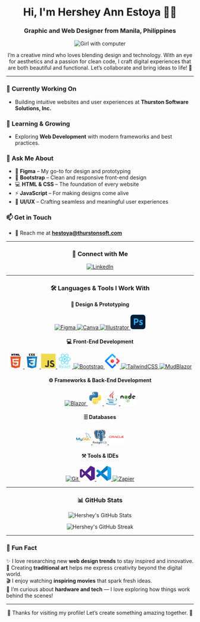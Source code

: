 <h1 align="center">Hi, I'm Hershey Ann Estoya 👩‍💻</h1>
<h3 align="center">Graphic and Web Designer from Manila, Philippines </h3>

<div align="center">
  <img src="https://openseauserdata.com/files/5b59b930e55668208b77cb9708a0fa3c.gif" alt="Girl with computer" style="width: 700px; height: auto;" />
</div>

<p align="center">
  I’m a creative mind who loves blending design and technology.  
  With an eye for aesthetics and a passion for clean code,  
  I craft digital experiences that are both beautiful and functional.  
  Let’s collaborate and bring ideas to life! 🌸
</p>

---

### 🚀 **Currently Working On**
- Building intuitive websites and user experiences at **Thurston Software Solutions, Inc.**

### 🌱 **Learning & Growing**
- Exploring **Web Development** with modern frameworks and best practices.

### 💬 **Ask Me About**
- 🎨 **Figma** – My go-to for design and prototyping  
- 💎 **Bootstrap** – Clean and responsive front-end design  
- 💻 **HTML & CSS** – The foundation of every website  
- ⚡ **JavaScript** – For making designs come alive  
- 🧠 **UI/UX** – Crafting seamless and meaningful user experiences  

### 📫 **Get in Touch**
- 📧 Reach me at **hestoya@thurstonsoft.com**  

---

<h3 align="center">🔗 Connect with Me</h3>

<p align="center">
  <a href="https://linkedin.com/in/hershey-estoya" target="_blank">
    <img src="https://raw.githubusercontent.com/rahuldkjain/github-profile-readme-generator/master/src/images/icons/Social/linked-in-alt.svg" alt="LinkedIn" height="30" width="40" />
  </a>
</p>

---

<h3 align="center">🛠️ Languages & Tools I Work With</h3>

<!-- 🎨 DESIGN & PROTOTYPING -->
<h4 align="center">🎨 Design & Prototyping</h4>
<p align="center">
  <a href="https://www.figma.com/" target="_blank" rel="noreferrer">
    <img src="https://www.vectorlogo.zone/logos/figma/figma-icon.svg" alt="Figma" width="40" height="40"/>
  </a>
  <a href="https://www.canva.com/" target="_blank" rel="noreferrer">
    <img src="https://www.vectorlogo.zone/logos/canva/canva-icon.svg" alt="Canva" width="40" height="40"/>
</a>
  <a href="https://www.adobe.com/in/products/illustrator.html" target="_blank" rel="noreferrer">
    <img src="https://www.vectorlogo.zone/logos/adobe_illustrator/adobe_illustrator-icon.svg" alt="Illustrator" width="40" height="40"/>
  </a>
  <a href="https://www.photoshop.com/en" target="_blank" rel="noreferrer">
    <img src="https://raw.githubusercontent.com/devicons/devicon/master/icons/photoshop/photoshop-original.svg" alt="Photoshop" width="40" height="40"/>
</a>
</p>

<!-- 💻 FRONT-END DEVELOPMENT -->
<h4 align="center">💻 Front-End Development</h4>
<p align="center">
  <a href="https://www.w3.org/html/" target="_blank" rel="noreferrer">
    <img src="https://raw.githubusercontent.com/devicons/devicon/master/icons/html5/html5-original-wordmark.svg" alt="HTML5" width="40" height="40"/>
  </a>
  <a href="https://www.w3schools.com/css/" target="_blank" rel="noreferrer">
    <img src="https://raw.githubusercontent.com/devicons/devicon/master/icons/css3/css3-original-wordmark.svg" alt="CSS3" width="40" height="40"/>
  </a>
  <a href="https://developer.mozilla.org/en-US/docs/Web/JavaScript" target="_blank" rel="noreferrer">
    <img src="https://raw.githubusercontent.com/devicons/devicon/master/icons/javascript/javascript-original.svg" alt="JavaScript" width="40" height="40"/>
  </a>
  <a href="https://reactjs.org/" target="_blank" rel="noreferrer">
    <img src="https://raw.githubusercontent.com/devicons/devicon/master/icons/react/react-original-wordmark.svg" alt="React" width="40" height="40"/>
  </a>
  <a href="https://getbootstrap.com" target="_blank" rel="noreferrer">
    <img src="https://upload.wikimedia.org/wikipedia/commons/b/b2/Bootstrap_logo.svg" alt="Bootstrap" width="40" height="40"/>
</a>
<a href="https://ant.design/" target="_blank" rel="noreferrer">
    <img src="https://raw.githubusercontent.com/devicons/devicon/master/icons/antdesign/antdesign-original.svg" alt="Ant Design" width="40" height="40"/>
</a>
  <a href="https://tailwindcss.com/" target="_blank" rel="noreferrer">
    <img src="https://www.vectorlogo.zone/logos/tailwindcss/tailwindcss-icon.svg" alt="TailwindCSS" width="40" height="40"/>
  </a>
  <a href="https://mudblazor.com/" target="_blank" rel="noreferrer">
    <img src="https://mudblazor.com/_content/MudBlazor.Docs/images/logo.png" alt="MudBlazor" width="40" height="40"/>
  </a>
</p>

<!-- ⚙️ FRAMEWORKS & BACK-END DEVELOPMENT -->
<h4 align="center">⚙️ Frameworks & Back-End Development</h4>
<p align="center">
  <a href="https://dotnet.microsoft.com/en-us/apps/aspnet/web-apps/blazor" target="_blank" rel="noreferrer">
    <img src="https://upload.wikimedia.org/wikipedia/commons/d/d0/Blazor.png" alt="Blazor" width="40" height="40"/>
  </a>
  <a href="https://www.python.org/" target="_blank" rel="noreferrer">
    <img src="https://raw.githubusercontent.com/devicons/devicon/master/icons/python/python-original.svg" alt="Python" width="40" height="40"/>
  </a>
  <a href="https://www.java.com" target="_blank" rel="noreferrer">
    <img src="https://raw.githubusercontent.com/devicons/devicon/master/icons/java/java-original.svg" alt="Java" width="40" height="40"/>
  </a>
  <a href="https://nodejs.org" target="_blank" rel="noreferrer">
    <img src="https://raw.githubusercontent.com/devicons/devicon/master/icons/nodejs/nodejs-original-wordmark.svg" alt="Node.js" width="40" height="40"/>
  </a>
</p>

<!-- 🗄️ DATABASES -->
<h4 align="center">🗄️ Databases</h4>
<p align="center">
  <a href="https://www.mysql.com/" target="_blank" rel="noreferrer">
    <img src="https://raw.githubusercontent.com/devicons/devicon/master/icons/mysql/mysql-original-wordmark.svg" alt="MySQL" width="40" height="40"/>
  </a>
  <a href="https://www.postgresql.org" target="_blank" rel="noreferrer">
    <img src="https://raw.githubusercontent.com/devicons/devicon/master/icons/postgresql/postgresql-original-wordmark.svg" alt="PostgreSQL" width="40" height="40"/>
  </a>
  <a href="https://www.oracle.com/" target="_blank" rel="noreferrer">
    <img src="https://raw.githubusercontent.com/devicons/devicon/master/icons/oracle/oracle-original.svg" alt="Oracle" width="40" height="40"/>
  </a>
</p>

<!-- ⚒️ TOOLS & IDEs -->
<h4 align="center">⚒️ Tools & IDEs</h4>
<p align="center">
  <a href="https://git-scm.com/" target="_blank" rel="noreferrer">
    <img src="https://www.vectorlogo.zone/logos/git-scm/git-scm-icon.svg" alt="Git" width="40" height="40"/>
  </a>
  <a href="https://visualstudio.microsoft.com/" target="_blank" rel="noreferrer">
    <img src="https://raw.githubusercontent.com/devicons/devicon/master/icons/visualstudio/visualstudio-plain.svg" alt="Visual Studio" width="40" height="40"/>
  </a>
  <a href="https://code.visualstudio.com/" target="_blank" rel="noreferrer">
    <img src="https://raw.githubusercontent.com/devicons/devicon/master/icons/vscode/vscode-original.svg" alt="VS Code" width="40" height="40"/>
  </a>
  <a href="https://zapier.com" target="_blank" rel="noreferrer">
    <img src="https://www.vectorlogo.zone/logos/zapier/zapier-icon.svg" alt="Zapier" width="40" height="40"/>
  </a>
</p>

---

<h3 align="center">📊 GitHub Stats</h3>

<p align="center">
  <img src="https://github-readme-stats.vercel.app/api?username=hestoya&show_icons=true&theme=rose_pine" alt="Hershey's GitHub Stats" />
</p>

<p align="center">
  <img src="https://github-readme-streak-stats.herokuapp.com/?user=hestoya&theme=rose_pine" alt="Hershey's GitHub Streak" />
</p>

---

<h3>🎨 Fun Fact</h3>

<p>
  ✨ I love researching new <b>web design trends</b> to stay inspired and innovative.<br>
  🎨 Creating <b>traditional art</b> helps me express creativity beyond the digital world.<br>
  🎬 I enjoy watching <b>inspiring movies</b> that spark fresh ideas.<br>
  🧩 I’m curious about <b>hardware and tech</b> — I love exploring how things work behind the scenes!
</p>

---

<p align="center">💖 Thanks for visiting my profile! Let’s create something amazing together. 🚀</p>
